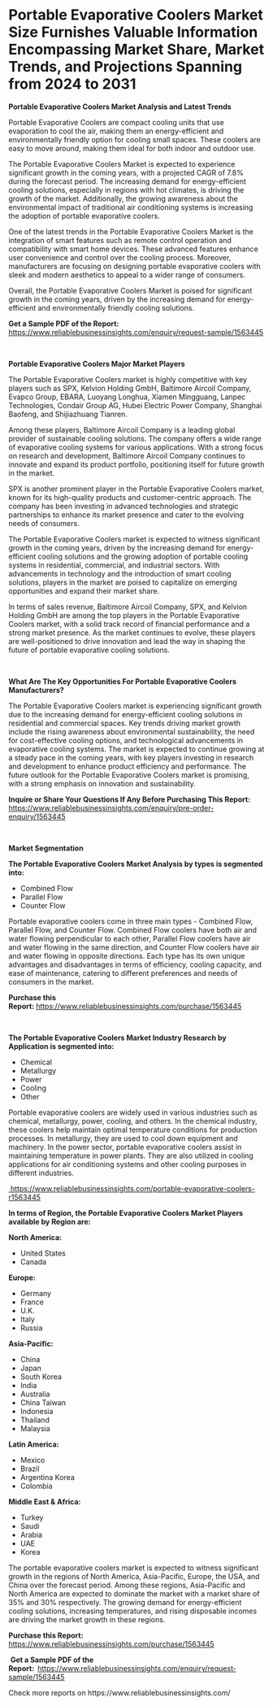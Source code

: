 <p><h1>Portable Evaporative Coolers Market Size Furnishes Valuable Information Encompassing Market Share, Market Trends, and Projections Spanning from 2024 to 2031</h1></p><p><strong>Portable Evaporative Coolers Market Analysis and Latest Trends</strong></p>
<p><p>Portable Evaporative Coolers are compact cooling units that use evaporation to cool the air, making them an energy-efficient and environmentally friendly option for cooling small spaces. These coolers are easy to move around, making them ideal for both indoor and outdoor use.</p><p>The Portable Evaporative Coolers Market is expected to experience significant growth in the coming years, with a projected CAGR of 7.8% during the forecast period. The increasing demand for energy-efficient cooling solutions, especially in regions with hot climates, is driving the growth of the market. Additionally, the growing awareness about the environmental impact of traditional air conditioning systems is increasing the adoption of portable evaporative coolers.</p><p>One of the latest trends in the Portable Evaporative Coolers Market is the integration of smart features such as remote control operation and compatibility with smart home devices. These advanced features enhance user convenience and control over the cooling process. Moreover, manufacturers are focusing on designing portable evaporative coolers with sleek and modern aesthetics to appeal to a wider range of consumers.</p><p>Overall, the Portable Evaporative Coolers Market is poised for significant growth in the coming years, driven by the increasing demand for energy-efficient and environmentally friendly cooling solutions.</p></p>
<p><strong>Get a Sample PDF of the Report:&nbsp;</strong> <a href="https://www.reliablebusinessinsights.com/enquiry/request-sample/1563445">https://www.reliablebusinessinsights.com/enquiry/request-sample/1563445</a></p>
<p>&nbsp;</p>
<p><strong>Portable Evaporative Coolers Major Market Players</strong></p>
<p><p>The Portable Evaporative Coolers market is highly competitive with key players such as SPX, Kelvion Holding GmbH, Baltimore Aircoil Company, Evapco Group, EBARA, Luoyang Longhua, Xiamen Mingguang, Lanpec Technologies, Condair Group AG, Hubei Electric Power Company, Shanghai Baofeng, and Shijiazhuang Tianren.</p><p>Among these players, Baltimore Aircoil Company is a leading global provider of sustainable cooling solutions. The company offers a wide range of evaporative cooling systems for various applications. With a strong focus on research and development, Baltimore Aircoil Company continues to innovate and expand its product portfolio, positioning itself for future growth in the market.</p><p>SPX is another prominent player in the Portable Evaporative Coolers market, known for its high-quality products and customer-centric approach. The company has been investing in advanced technologies and strategic partnerships to enhance its market presence and cater to the evolving needs of consumers.</p><p>The Portable Evaporative Coolers market is expected to witness significant growth in the coming years, driven by the increasing demand for energy-efficient cooling solutions and the growing adoption of portable cooling systems in residential, commercial, and industrial sectors. With advancements in technology and the introduction of smart cooling solutions, players in the market are poised to capitalize on emerging opportunities and expand their market share.</p><p>In terms of sales revenue, Baltimore Aircoil Company, SPX, and Kelvion Holding GmbH are among the top players in the Portable Evaporative Coolers market, with a solid track record of financial performance and a strong market presence. As the market continues to evolve, these players are well-positioned to drive innovation and lead the way in shaping the future of portable evaporative cooling solutions.</p></p>
<p>&nbsp;</p>
<p><strong>What Are The Key Opportunities For Portable Evaporative Coolers Manufacturers?</strong></p>
<p><p>The Portable Evaporative Coolers market is experiencing significant growth due to the increasing demand for energy-efficient cooling solutions in residential and commercial spaces. Key trends driving market growth include the rising awareness about environmental sustainability, the need for cost-effective cooling options, and technological advancements in evaporative cooling systems. The market is expected to continue growing at a steady pace in the coming years, with key players investing in research and development to enhance product efficiency and performance. The future outlook for the Portable Evaporative Coolers market is promising, with a strong emphasis on innovation and sustainability.</p></p>
<p><strong>Inquire or Share Your Questions If Any Before Purchasing This Report:</strong> <a href="https://www.reliablebusinessinsights.com/enquiry/pre-order-enquiry/1563445">https://www.reliablebusinessinsights.com/enquiry/pre-order-enquiry/1563445</a></p>
<p>&nbsp;</p>
<p><strong>Market Segmentation</strong></p>
<p><strong>The Portable Evaporative Coolers Market Analysis by types is segmented into:</strong></p>
<p><ul><li>Combined Flow</li><li>Parallel Flow</li><li>Counter Flow</li></ul></p>
<p><p>Portable evaporative coolers come in three main types - Combined Flow, Parallel Flow, and Counter Flow. Combined Flow coolers have both air and water flowing perpendicular to each other, Parallel Flow coolers have air and water flowing in the same direction, and Counter Flow coolers have air and water flowing in opposite directions. Each type has its own unique advantages and disadvantages in terms of efficiency, cooling capacity, and ease of maintenance, catering to different preferences and needs of consumers in the market.</p></p>
<p><strong>Purchase this Report:&nbsp;</strong><a href="https://www.reliablebusinessinsights.com/purchase/1563445">https://www.reliablebusinessinsights.com/purchase/1563445</a></p>
<p>&nbsp;</p>
<p><strong>The Portable Evaporative Coolers Market Industry Research by Application is segmented into:</strong></p>
<p><ul><li>Chemical</li><li>Metallurgy</li><li>Power</li><li>Cooling</li><li>Other</li></ul></p>
<p><p>Portable evaporative coolers are widely used in various industries such as chemical, metallurgy, power, cooling, and others. In the chemical industry, these coolers help maintain optimal temperature conditions for production processes. In metallurgy, they are used to cool down equipment and machinery. In the power sector, portable evaporative coolers assist in maintaining temperature in power plants. They are also utilized in cooling applications for air conditioning systems and other cooling purposes in different industries.</p></p>
<p><a href="https://www.reliablebusinessinsights.com/portable-evaporative-coolers-r1563445">&nbsp;https://www.reliablebusinessinsights.com/portable-evaporative-coolers-r1563445</a></p>
<p><strong>In terms of Region, the Portable Evaporative Coolers Market Players available by Region are:</strong></p>
<p>
    <p> <strong> North America: </strong>
        <ul>
            <li>United States</li>
            <li>Canada</li>
        </ul>
        </p> 
    <p> <strong> Europe: </strong>
        <ul>
            <li>Germany</li>
            <li>France</li>
            <li>U.K.</li>
            <li>Italy</li>
            <li>Russia</li>
        </ul>
        </p> 
    <p> <strong> Asia-Pacific: </strong>
        <ul>
            <li>China</li>
            <li>Japan</li>
            <li>South Korea</li>
            <li>India</li>
            <li>Australia</li>
            <li>China Taiwan</li>
            <li>Indonesia</li>
            <li>Thailand</li>
            <li>Malaysia</li>
        </ul>
        </p> 
    <p> <strong> Latin America: </strong>
        <ul>
            <li>Mexico</li>
            <li>Brazil</li>
            <li>Argentina Korea</li>
            <li>Colombia</li>
        </ul>
        </p> 
    <p> <strong> Middle East & Africa: </strong>
        <ul>
            <li>Turkey</li>
            <li>Saudi</li>
            <li>Arabia</li>
            <li>UAE</li>
            <li>Korea</li>
        </ul>
    </p>
    </p>
<p><p>The portable evaporative coolers market is expected to witness significant growth in the regions of North America, Asia-Pacific, Europe, the USA, and China over the forecast period. Among these regions, Asia-Pacific and North America are expected to dominate the market with a market share of 35% and 30% respectively. The growing demand for energy-efficient cooling solutions, increasing temperatures, and rising disposable incomes are driving the market growth in these regions.</p></p>
<p><strong>Purchase this Report: </strong><a href="https://www.reliablebusinessinsights.com/purchase/1563445">https://www.reliablebusinessinsights.com/purchase/1563445</a></p>
<p>&nbsp;<strong>Get a Sample PDF of the Report:&nbsp;&nbsp;</strong><a href="https://www.reliablebusinessinsights.com/enquiry/request-sample/1563445">https://www.reliablebusinessinsights.com/enquiry/request-sample/1563445</a></p>
<p><strong></strong></p>
<p>Check more reports on https://www.reliablebusinessinsights.com/</p>